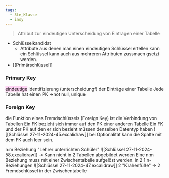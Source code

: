 ```yaml
---
tags:
  - 3te_Klasse
  - insy
---
```

> Attribut zur eindeutigen Unterscheidung von Einträgen einer Tabelle

- Schlüsselkandidat
	- Attribute aus denen man einen eindeutigen Schlüssel ertellen kann ein Schlüssel kann auch aus mehreren Attributen zussmaen gsetzt werden. 
- [[Primärschlüssel]]

### Primary Key

<mark style="background: #FFB8EBA6;">eindeutige</mark> Identifizierung (unterscheidungf) der Einträge einer Tabelle
Jede Tabelle hat einen PK →not null, unique
### Foreign Key

die Funktion eines Fremdschlüssels (Foreign Key) ist die Verbindung von Tabellen
Ein FK bezieht sich immer auf den PK einer anderen Tabelle
Ein FK und der PK auf den er sich bezieht müssen denselben  Datentyp haben
![[Schlüssel 27-11-2024-45.excalidraw]]
bei Optionalität kann die Spalte mit dem FK auch leer sein.

n:m Beziehung
"Lehrer unterrichten Schüler"
![[Schlüssel 27-11-2024-58.excalidraw]]
→ Kann nicht in 2 Tabellen abgebildet werden
Eine n:m Beziehung muss mit einer Zwischentabelle aufgelöst werden.
in 2 1:n-Beziehungen
![[Schlüssel 27-11-2024-47.excalidraw]]
2 "Krähenfüße" → 2 Fremdschlüssel in der Zwischentabelle